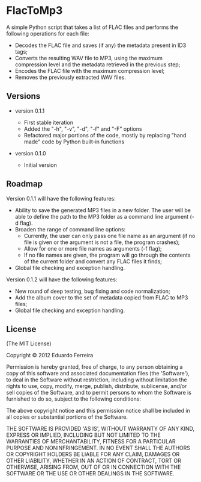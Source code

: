 FlacToMp3
=========

A simple Python script that takes a list of FLAC files and performs the
following operations for each file:
* Decodes the FLAC file and saves (if any) the metadata present in ID3 tags;
* Converts the resulting WAV file to MP3, using the maximum compression level
and the metadata retrieved in the previous step;
* Encodes the FLAC file with the maximum compression level;
* Removes the previously extracted WAV files.

Versions
--------

* version 0.1.1
	* First stable iteration
	* Added the "-h", "-v", "-d", "-f" and "-F" options
	* Refactored major portions of the code, mostly by replacing "hand made"
	code by Python built-in functions

* version 0.1.0
	* Initial version

Roadmap
-------

Version 0.1.1 will have the following features:
* Ability to save the generated MP3 files in a new folder. The user will be
able to define the path to the MP3 folder as a command line argument (-d flag).
* Broaden the range of command line options:
	* Currently, the user can only pass one file name as an argument (if no file
	is given or the argument is not a file, the program crashes);
	* Allow for one or more file names as arguments (-f flag);
	* If no file names are given, the program will go through the contents of
	the current folder and convert any FLAC files it finds;
* Global file checking and exception handling.

Version 0.1.2 will have the following features:
* New round of deep testing, bug fixing and code normalization;
* Add the album cover to the set of metadata copied from FLAC to MP3 files;
* Global file checking and exception handling.

License
-------

(The MIT License)

Copyright © 2012 Eduardo Ferreira

Permission is hereby granted, free of charge, to any person obtaining a copy
of this software and associated documentation files (the 'Software'), to deal
in the Software without restriction, including without limitation the rights
to use, copy, modify, merge, publish, distribute, sublicense, and/or sell
copies of the Software, and to permit persons to whom the Software is
furnished to do so, subject to the following conditions:

The above copyright notice and this permission notice shall be included in all
copies or substantial portions of the Software.

THE SOFTWARE IS PROVIDED 'AS IS', WITHOUT WARRANTY OF ANY KIND, EXPRESS OR
IMPLIED, INCLUDING BUT NOT LIMITED TO THE WARRANTIES OF MERCHANTABILITY,
FITNESS FOR A PARTICULAR PURPOSE AND NONINFRINGEMENT. IN NO EVENT SHALL THE
AUTHORS OR COPYRIGHT HOLDERS BE LIABLE FOR ANY CLAIM, DAMAGES OR OTHER
LIABILITY, WHETHER IN AN ACTION OF CONTRACT, TORT OR OTHERWISE, ARISING FROM,
OUT OF OR IN CONNECTION WITH THE SOFTWARE OR THE USE OR OTHER DEALINGS IN THE
SOFTWARE.